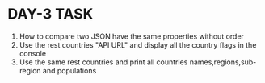 # DAY-3 TASK
1. How to compare two JSON have the same properties without order 
2. Use the rest countries "API URL" and display all the country flags in the console
3. Use the same rest countries and print all countries names,regions,sub-region and populations